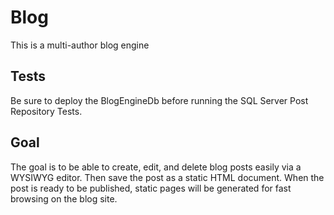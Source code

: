 Blog
====

This is a multi-author blog engine

Tests
-----
Be sure to deploy the BlogEngineDb before running the SQL Server Post Repository Tests.

Goal
----
The goal is to be able to create, edit, and delete blog posts easily via a WYSIWYG editor. Then save the post as a static HTML document. When the post is ready to be published, static pages will be generated for fast browsing on the blog site.
